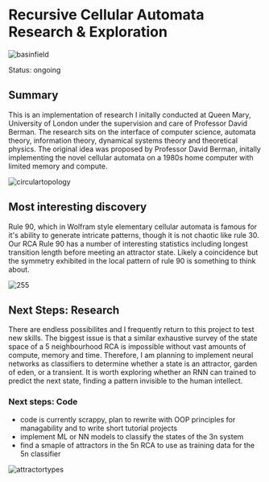 # Recursive Cellular Automata Research & Exploration

![basinfield](https://github.com/user-attachments/assets/6c455295-f0b1-41c2-b5c0-55b02388211d)

Status: ongoing


## Summary
This is an implementation of research I initally conducted at Queen Mary, University of London under the supervision and care of Professor David Berman.
The research sits on the interface of computer science, automata theory, information theory, dynamical systems theory and theoretical physics.
The original idea was proposed by Professor David Berman, initally implementing the novel cellular automata on a 1980s home computer with limited memory and compute.

![circulartopology](https://github.com/user-attachments/assets/483fd8b4-b08d-4b7f-8869-b2f0d322bac5)

## Most interesting discovery
Rule 90, which in Wolfram style elementary cellular automata is famous for it's ability to generate intricate patterns, though it is not chaotic like rule 30.
Our RCA Rule 90 has a number of interesting statistics including longest transition length before meeting an attractor state. Likely a coincidence but the symmetry exhibited in the local pattern of rule 90 is something to think about.

![255](https://github.com/user-attachments/assets/37e79411-06f4-47dc-8693-46f792b6bb76)


## Next Steps: Research
There are endless possibilites and I frequently return to this project to test new skills.
The biggest issue is that a similar exhaustive survey of the state space of a 5 neighbourhood RCA is impossible without vast amounts of compute, memory and time.
Therefore, I am planning to implement neural networks as classifiers to determine whether a state is an attractor, garden of eden, or a transient.
It is worth exploring whether an RNN can trained to predict the next state, finding a pattern invisible to the human intellect.

### Next steps: Code
- code is currently scrappy, plan to rewrite with OOP principles for managability and to write short tutorial projects
- implement ML or NN models to classify the states of the 3n system
- find a smaple of attractors in the 5n RCA to use as training data for the 5n classifier

![attractortypes](https://github.com/user-attachments/assets/79237ffb-38a9-44e1-bb9f-012c937c7abf)
